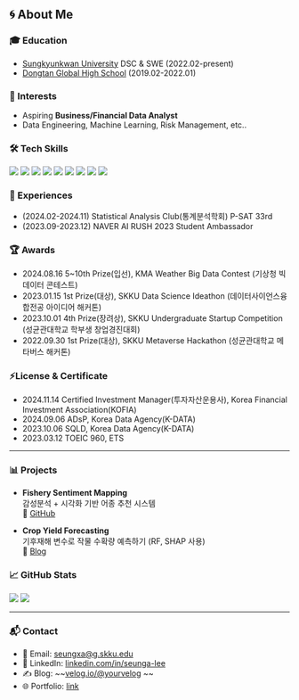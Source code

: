 ## 🌀 About Me 

### 🎓 Education
- [Sungkyunkwan University](https://www.skku.edu/skku/index.do) DSC & SWE (2022.02-present)
- [Dongtan Global High School](https://www.dtg.hs.kr/sys/) (2019.02-2022.01)

### 🧩 Interests
- Aspiring <strong>Business/Financial Data Analyst</strong>
- Data Engineering, Machine Learning, Risk Management, etc..

### 🛠 Tech Skills
<p>
  <img src="https://img.shields.io/badge/Python-3776AB?logo=python&logoColor=white"/>
  <img src="https://img.shields.io/badge/Pandas-150458?logo=pandas&logoColor=white"/>
  <img src="https://img.shields.io/badge/R-276DC3?style=flat&logo=r&logoColor=white"/>
  <img src="https://img.shields.io/badge/Numpy-013243?logo=numpy&logoColor=white"/>
  <img src="https://img.shields.io/badge/Scikit Learn-F7931E?logo=scikitlearn&logoColor=white"/>
  <img src="https://img.shields.io/badge/SQL-336791?logo=postgresql&logoColor=white"/>
  <img src="https://img.shields.io/badge/Tableau-E97627?logo=Tableau&logoColor=white"/>
  <img src="https://img.shields.io/badge/C-00599C?style=flat&logo=c&logoColor=white"/>
  <img src="https://img.shields.io/badge/PyTorch-EE4C2C?style=flat&logo=pytorch&logoColor=white"/>
</p>

### 🚀 Experiences
- (2024.02-2024.11) Statistical Analysis Club(통계분석학회) P-SAT 33rd
- (2023.09-2023.12) NAVER AI RUSH 2023 Student Ambassador

### 🏆 Awards
- 2024.08.16 5~10th Prize(입선), KMA Weather Big Data Contest (기상청 빅데이터 콘테스트)
- 2023.01.15 1st Prize(대상), SKKU Data Science Ideathon (데이터사이언스융합전공 아이디어 해커톤)
- 2023.10.01 4th Prize(장려상), SKKU Undergraduate Startup Competition (성균관대학교 학부생 창업경진대회)
- 2022.09.30 1st Prize(대상), SKKU Metaverse Hackathon (성균관대학교 메타버스 해커톤)

### ⚡License & Certificate
- 2024.11.14 Certified Investment Manager(투자자산운용사), Korea Financial Investment Association(KOFIA)
- 2024.09.06 ADsP, Korea Data Agency(K-DATA)
- 2023.10.06 SQLD, Korea Data Agency(K-DATA)
- 2023.03.12 TOEIC 960, ETS

---

### 📊 Projects

- **Fishery Sentiment Mapping**  
  감성분석 + 시각화 기반 어종 추천 시스템  
  🔗 [GitHub](https://github.com/seungxa/fishery-sentiment)

- **Crop Yield Forecasting**  
  기후재해 변수로 작물 수확량 예측하기 (RF, SHAP 사용)  
  🔗 [Blog](https://velog.io/@yourvelog/crop-forecast)

### 📈 GitHub Stats

<p align="left">
  <img src="https://github-readme-stats-seungxa.vercel.app/api?username=seungxa&show_icons=true&theme=transparent" />
  <img src="https://github-readme-stats-seungxa.vercel.app/api/top-langs/?username=seungxa&layout=compact&theme=transparent" />
</p>

---

### 📬 Contact

- 📧 Email: seungxa@g.skku.edu  
- 💼 LinkedIn: [linkedin.com/in/seunga-lee](https://www.linkedin.com/in/seunga-lee-26633027b/)  
- ✍️ Blog: ~~[velog.io/@yourvelog](https://velog.io/@yourvelog) ~~
- 🌐 Portfolio: [link](https://drive.google.com/file/d/163A-1CEG6nfZzmJAU-1ycaFUvaekGLJK/view?usp=drive_link)
